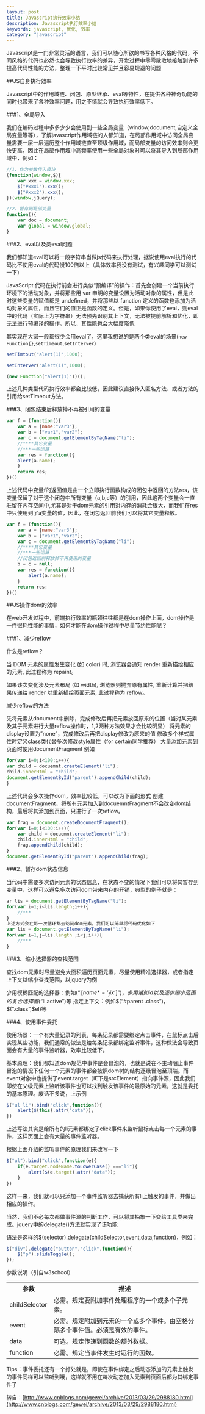 ```yaml
---
layout: post
title: Javascript执行效率小结
description: Javascript执行效率小结
keywords: javascript, 优化, 效率
category: "javascript"
---
```



Javascript是一门非常灵活的语言，我们可以随心所欲的书写各种风格的代码，不同风格的代码也必然也会导致执行效率的差异，开发过程中零零散散地接触到许多提高代码性能的方法，整理一下平时比较常见并且容易规避的问题

<!-- more -->

##JS自身执行效率

Javascript中的作用域链、闭包、原型继承、eval等特性，在提供各种神奇功能的同时也带来了各种效率问题，用之不慎就会导致执行效率低下。

###1、全局导入

我们在编码过程中多多少少会使用到一些全局变量（window,document,自定义全局变量等等），了解javascript作用域链的人都知道，在局部作用域中访问全局变量需要一层一层遍历整个作用域链直至顶级作用域，而局部变量的访问效率则会更快更高，因此在局部作用域中高频率使用一些全局对象时可以将其导入到局部作用域中，例如：

```js
//1、作为参数传入模块
(function(window,$){
    var xxx = window.xxx;
    $("#xxx1").xxx();
    $("#xxx2").xxx();
})(window,jQuery);

//2、暂存到局部变量
function(){
    var doc = document;
    var global = window.global;
}
```

###2、eval以及类eval问题

我们都知道eval可以将一段字符串当做js代码来执行处理，据说使用eval执行的代码比不使用eval的代码慢100倍以上（具体效率我没有测试，有兴趣同学可以测试一下）

JavaScript 代码在执行前会进行类似“预编译”的操作：首先会创建一个当前执行环境下的活动对象，并将那些用 var 申明的变量设置为活动对象的属性，但是此时这些变量的赋值都是 undefined，并将那些以 function 定义的函数也添加为活动对象的属性，而且它们的值正是函数的定义。但是，如果你使用了eval，则eval中的代码（实际上为字符串）无法预先识别其上下文，无法被提前解析和优化，即无法进行预编译的操作。所以，其性能也会大幅度降低

其实现在大家一般都很少会用eval了，这里我想说的是两个类eval的场景(`new Function{}`,`setTimeout`,`setInterver`)

```js
setTimtout("alert(1)",1000);

setInterver("alert(1)",1000);

(new Function("alert(1)"))();
```

上述几种类型代码执行效率都会比较低，因此建议直接传入匿名方法、或者方法的引用给setTimeout方法。

###3、闭包结束后释放掉不再被引用的变量

```js
var f = (function(){
    var a = {name:"var3"};
    var b = ["var1","var2"];
    var c = document.getElementByTagName("li");
    //****其它变量
    //***一些运算
    var res = function(){
    alert(a.name);
    }
    return res;
})()
```

上述代码中变量f的返回值是由一个立即执行函数构成的闭包中返回的方法res，该变量保留了对于这个闭包中所有变量（a,b,c等）的引用，因此这两个变量会一直驻留在内存空间中,尤其是对于dom元素的引用对内存的消耗会很大，而我们在res中只使用到了a变量的值，因此，在闭包返回前我们可以将其它变量释放。

```js
var f = (function(){
    var a = {name:"var3"};
    var b = ["var1","var2"];
    var c = document.getElementByTagName("li");
    //****其它变量
    //***一些运算
    //闭包返回前释放掉不再使用的变量
    b = c = null;
    var res = function(){
        alert(a.name);
    }
    return res;
})()
```

##JS操作dom的效率

在web开发过程中，前端执行效率的瓶颈往往都是在dom操作上面，dom操作是一件很耗性能的事情，如何才能在dom操作过程中尽量节约性能呢？

###1、减少reflow

什么是reflow？

当 DOM 元素的属性发生变化 (如 color) 时, 浏览器会通知 render 重新描绘相应的元素, 此过程称为 repaint。

如果该次变化涉及元素布局 (如 width), 浏览器则抛弃原有属性, 重新计算并把结果传递给 render 以重新描绘页面元素, 此过程称为 reflow。

减少reflow的方法

先将元素从document中删除，完成修改后再把元素放回原来的位置（当对某元素及其子元素进行大量reflow操作时，1,2两种方法效果才会比较明显）
将元素的display设置为”none”，完成修改后再把display修改为原来的值
修改多个样式属性时定义class类代替多次修改style属性（for certain同学推荐）
大量添加元素到页面时使用documentFragment
例如

```js
for(var i=0;i<100:i++){
var child = docuemnt.createElement("li");
child.innerHtml = "child";
document.getElementById("parent").appendChild(child);
}
```

上述代码会多次操作dom，效率比较低，可以改为下面的形式 创建documentFragment，将所有元素加入到docuemntFragment不会改变dom结构，最后将其添加到页面，只进行了一次reflow。

```js
var frag = document.createDocumentFragment();
for(var i=0;i<100:i++){
    var child = docuemnt.createElement("li");
    child.innerHtml = "child";
    frag.appendChild(child);
}
document.getElementById("parent").appendChild(frag);
```

###2、暂存dom状态信息

当代码中需要多次访问元素的状态信息，在状态不变的情况下我们可以将其暂存到变量中，这样可以避免多次访问dom带来内存的开销，典型的例子就是：

```js
ar lis = document.getElementByTagName("li");
for(var i=1;i<lis.length;i++){
    //***
}
上述方式会在每一次循环都去访问dom元素，我们可以简单将代码优化如下
var lis = document.getElementByTagName("li");
for(var i=1,j=lis.length ;i<j;i++){
    //***
}
```

###3、缩小选择器的查找范围 <br>

查找dom元素时尽量避免大面积遍历页面元素，尽量使用精准选择器，或者指定上下文以缩小查找范围，以jquery为例

少用模糊匹配的选择器：例如$(“[name*=’_fix’]”)，多用诸如id以及逐步缩小范围的复合选择器$(“li.active”)等
指定上下文：例如$(“#parent .class”)，$(“.class”,$el)等


###4、使用事件委托

使用场景：一个有大量记录的列表，每条记录都需要绑定点击事件，在鼠标点击后实现某些功能，我们通常的做法是给每条记录都绑定监听事件，这种做法会导致页面会有大量的事件监听器，效率比较低下。

基本原理：我们都知道dom规范中事件是会冒泡的，也就是说在不主动阻止事件冒泡的情况下任何一个元素的事件都会按照dom树的结构逐级冒泡至顶端。而event对象中也提供了event.target（IE下是srcElement）指向事件源，因此我们即使在父级元素上监听该事件也可以找到触发该事件的最原始的元素，这就是委托的基本原理。废话不多说，上示例

```js
$("ul li").bind("click",function(){
    alert($(this).attr("data"));
})
```

上述写法其实是给所有的li元素都绑定了click事件来监听鼠标点击每一个元素的事件，这样页面上会有大量的事件监听器。

根据上面介绍的监听事件的原理我们来改写一下

```js
$("ul").bind("click",function(e){
    if(e.target.nodeName.toLowerCase() ==="li"){
        alert($(e.target).attr("data"));
    }
})
```

这样一来，我们就可以只添加一个事件监听器去捕获所有li上触发的事件，并做出相应的操作。

当然，我们不必每次都做事件源的判断工作，可以将其抽象一下交给工具类来完成。jquery中的delegate()方法就实现了该功能

语法是这样的$(selector).delegate(childSelector,event,data,function)，例如：

```js
$("div").delegate("button","click",function(){
    $("p").slideToggle();
});
```

参数说明（引自w3school）

<table width="600">
      <tr>
          <th width="100" style="text-align:center;">参数</th>
          <th style="text-align:center;">描述</th>
      </tr>
      <tr>
          <td>childSelector</td>
          <td>必需。规定要附加事件处理程序的一个或多个子元素。</td>
      </tr>
      <tr>
          <td>event </td>
          <td>必需。规定附加到元素的一个或多个事件。由空格分隔多个事件值。必须是有效的事件。</td>
      </tr>
      <tr>
          <td>data</td>
          <td>可选。规定传递到函数的额外数据。</td>
      </tr>
      <tr>
          <td>function</td>
          <td>必需。规定当事件发生时运行的函数。</td>
      </tr>
  </table>  


Tips：事件委托还有一个好处就是，即使在事件绑定之后动态添加的元素上触发的事件同样可以监听到哦，这样就不用在每次动态加入元素到页面后都为其绑定事件了

转自：[http://www.cnblogs.com/gewei/archive/2013/03/29/2988180.html](http://www.cnblogs.com/gewei/archive/2013/03/29/2988180.html)